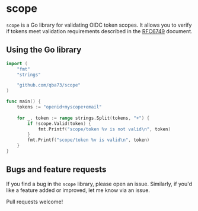 # scope

`scope` is a Go library for validating OIDC token scopes. It allows you to verify if tokens meet validation requirements described in the [RFC6749](https://datatracker.ietf.org/doc/html/rfc6749#section-3.3) document.

## Using the Go library

```go
import (
    "fmt"
    "strings"

    "github.com/qba73/scope"
)

func main() {
    tokens := "openid+myscope+email"
    
    for _, token := range strings.Split(tokens, "+") {
        if !scope.Valid(token) {
            fmt.Printf("scope/token %v is not valid\n", token)
        }
        fmt.Printf("scope/token %v is valid\n", token)
    }
}
```

## Bugs and feature requests

If you find a bug in the `scope` library, please open an issue. Similarly, if you'd like a feature added or improved, let me know via an issue.

Pull requests welcome!

